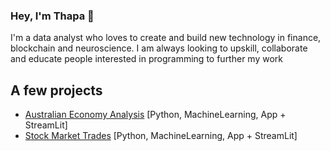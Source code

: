 ### Hey, I'm Thapa 👋

I'm a data analyst who loves to create and build new technology in finance, blockchain and neuroscience. I am always looking to upskill, collaborate and educate people interested in programming   to further my work 


## A few projects

- [Australian Economy Analysis](https://github.com/TribThapa/AustralianEconomyAnalysis) [Python, MachineLearning, App + StreamLit]
- [Stock Market Trades](https://github.com/MishQ666/ProjectTwo-Alpha-Analysts) [Python, MachineLearning, App + StreamLit]
